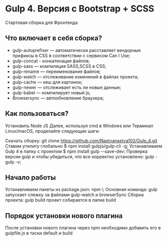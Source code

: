 # Gulp 4. Версия с Bootstrap + SCSS

 Стартовая сборка для Фронтенда

## Что включает в себя сборка?

* gulp-autoprefixer — автоматически расставляет вендорные префиксы в CSS в соответствии с сервисом Can I Use;
* gulp-concat - конкатенация файлов;
* gulp-sass — компиляция SASS,SCSS в CSS;
* gulp-rename — переименование файлов;
* gulp-watch — отслеживание изменений в файлах проекта;
* gulp-cache — кеш для картинок;
* gulp-newer — отслеживает есть ли новые данные;
* gulp-babel — компилирует новый js;
* Browsersync — автообновление браузера;

## Как пользоваться?

Установить Node JS
Далее, используя cmd в Windows или Терминал Linux/macOS, проделайте следующие шаги:

Скачать сборку: git clone https://github.com/Nastyanastya102/Gulp_4.git
Ставим утилиту глобально $ npm install gulpjs/gulp-cli -g;
Устанавливаем Gulp 4 в папку с проектом $ npm install gulp --save-dev;
Проверка версии gulp и чтобы убедиться, что все корректно установлено: gulp - gulp -v;

## Начало работы

Устанавливаем пакеты из package.json: npm i;
Основная команда: gulp запускает слежку за файлами gulp-watch и browserSync
Сборка проекта: gulp build проект собирается в папке build

## Порядок установки нового плагина

После установки нового плагина через npm необходимо добавить его в gulpfile.js в таски default и build



